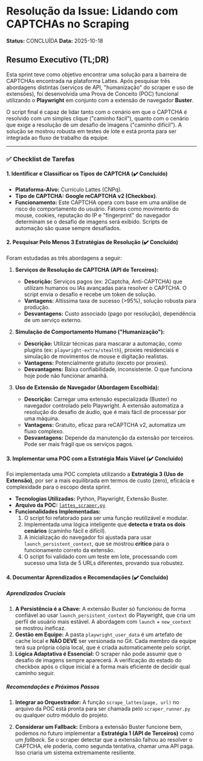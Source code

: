 # Resolução da Issue: Lidando com CAPTCHAs no Scraping

**Status:** CONCLUÍDA
**Data:** 2025-10-18

## Resumo Executivo (TL;DR)

Esta sprint teve como objetivo encontrar uma solução para a barreira de CAPTCHAs encontrada na plataforma Lattes. Após pesquisar três abordagens distintas (serviços de API, "humanização" do scraper e uso de extensões), foi desenvolvida uma Prova de Conceito (POC) funcional utilizando o **Playwright** em conjunto com a extensão de navegador **Buster**.

O script final é capaz de lidar tanto com o cenário em que o CAPTCHA é resolvido com um simples clique ("caminho fácil"), quanto com o cenário que exige a resolução de um desafio de imagens ("caminho difícil"). A solução se mostrou robusta em testes de lote e está pronta para ser integrada ao fluxo de trabalho da equipe.

---

### ✅ Checklist de Tarefas

#### 1. Identificar e Classificar os Tipos de CAPTCHA (✔️ Concluído)

- **Plataforma-Alvo:** Currículo Lattes (CNPq).
- **Tipo de CAPTCHA:** **Google reCAPTCHA v2 (Checkbox)**.
- **Funcionamento:** Este CAPTCHA opera com base em uma análise de risco do comportamento do usuário. Fatores como movimento do mouse, cookies, reputação do IP e "fingerprint" do navegador determinam se o desafio de imagens será exibido. Scripts de automação são quase sempre desafiados.

#### 2. Pesquisar Pelo Menos 3 Estratégias de Resolução (✔️ Concluído)

Foram estudadas as três abordagens a seguir:

1.  **Serviços de Resolução de CAPTCHA (API de Terceiros):**
    -   **Descrição:** Serviços pagos (ex: 2Captcha, Anti-CAPTCHA) que utilizam humanos ou IAs avançadas para resolver o CAPTCHA. O script envia o desafio e recebe um token de solução.
    -   **Vantagens:** Altíssima taxa de sucesso (>95%), solução robusta para produção.
    -   **Desvantagens:** Custo associado (pago por resolução), dependência de um serviço externo.

2.  **Simulação de Comportamento Humano ("Humanização"):**
    -   **Descrição:** Utilizar técnicas para mascarar a automação, como plugins (ex: `playwright-extra/stealth`), proxies residenciais e simulação de movimentos de mouse e digitação realistas.
    -   **Vantagens:** Potencialmente gratuito (exceto por proxies).
    -   **Desvantagens:** Baixa confiabilidade, inconsistente. O que funciona hoje pode não funcionar amanhã.

3.  **Uso de Extensão de Navegador (Abordagem Escolhida):**
    -   **Descrição:** Carregar uma extensão especializada (Buster) no navegador controlado pelo Playwright. A extensão automatiza a resolução do desafio de áudio, que é mais fácil de processar por uma máquina.
    -   **Vantagens:** Gratuito, eficaz para reCAPTCHA v2, automatiza um fluxo complexo.
    -   **Desvantagens:** Depende da manutenção da extensão por terceiros. Pode ser mais frágil que os serviços pagos.

#### 3. Implementar uma POC com a Estratégia Mais Viável (✔️ Concluído)

Foi implementada uma POC completa utilizando a **Estratégia 3 (Uso de Extensão)**, por ser a mais equilibrada em termos de custo (zero), eficácia e complexidade para o escopo desta sprint.

- **Tecnologias Utilizadas:** Python, Playwright, Extensão Buster.
- **Arquivo da POC:** [`lattes_scraper.py`](../../backend/scrapers/lattes_scraper.py)
- **Funcionalidades Implementadas:**
    1.  O script foi refatorado para ser uma função reutilizável e modular.
    2.  Implementada uma lógica inteligente que **detecta e trata os dois cenários** (caminho fácil e difícil).
    3.  A inicialização do navegador foi ajustada para usar `launch_persistent_context`, que se mostrou **crítico** para o funcionamento correto da extensão.
    4.  O script foi validado com um teste em lote, processando com sucesso uma lista de 5 URLs diferentes, provando sua robustez.

#### 4. Documentar Aprendizados e Recomendações (✔️ Concluído)

##### Aprendizados Cruciais

1.  **A Persistência é a Chave:** A extensão Buster só funcionou de forma confiável ao usar `launch_persistent_context` do Playwright, que cria um perfil de usuário mais estável. A abordagem com `launch` + `new_context` se mostrou ineficaz.
2.  **Gestão em Equipe:** A pasta `playwright_user_data` é um artefato de cache local e **NÃO DEVE** ser versionada no Git. Cada membro da equipe terá sua própria cópia local, que é criada automaticamente pelo script.
3.  **Lógica Adaptativa é Essencial:** O scraper não pode assumir que o desafio de imagens sempre aparecerá. A verificação do estado do checkbox após o clique inicial é a forma mais eficiente de decidir qual caminho seguir.

##### Recomendações e Próximos Passos

1.  **Integrar ao Orquestrador:** A função `scrape_lattes(page, url)` no arquivo da POC está pronta para ser chamada pelo `scraper_runner.py` ou qualquer outro módulo do projeto.

2.  **Considerar um Fallback:** Embora a extensão Buster funcione bem, podemos no futuro implementar a **Estratégia 1 (API de Terceiros)** como um *fallback*. Se o scraper detectar que a extensão falhou ao resolver o CAPTCHA, ele poderia, como segunda tentativa, chamar uma API paga. Isso criaria um sistema extremamente resiliente.